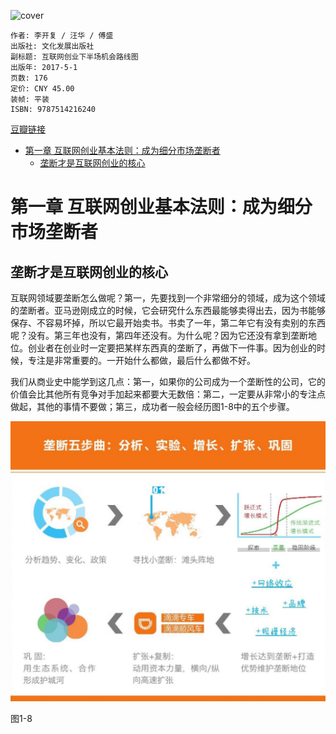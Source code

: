 ![cover](https://img1.doubanio.com/view/subject/s/public/s29449109.jpg)

    作者: 李开复 / 汪华 / 傅盛
    出版社: 文化发展出版社
    副标题: 互联网创业下半场机会路线图
    出版年: 2017-5-1
    页数: 176
    定价: CNY 45.00
    装帧: 平装
    ISBN: 9787514216240

[豆瓣链接](https://book.douban.com/subject/27043167/)

- [第一章 互联网创业基本法则：成为细分市场垄断者](#第一章-互联网创业基本法则成为细分市场垄断者)
  - [垄断才是互联网创业的核心](#垄断才是互联网创业的核心)

# 第一章 互联网创业基本法则：成为细分市场垄断者
## 垄断才是互联网创业的核心
互联网领域要垄断怎么做呢？第一，先要找到一个非常细分的领域，成为这个领域的垄断者。亚马逊刚成立的时候，它会研究什么东西最能够卖得出去，因为书能够保存、不容易坏掉，所以它最开始卖书。书卖了一年，第二年它有没有卖别的东西呢？没有。第三年也没有，第四年还没有。为什么呢？因为它还没有拿到垄断地位。创业者在创业时一定要把某样东西真的垄断了，再做下一件事。因为创业的时候，专注是非常重要的。一开始什么都做，最后什么都做不好。

我们从商业史中能学到这几点：第一，如果你的公司成为一个垄断性的公司，它的价值会比其他所有竞争对手加起来都要大无数倍：第二，一定要从非常小的专注点做起，其他的事情不要做；第三，成功者一般会经历图1-8中的五个步骤。

![](monopolize1.png)

图1-8






















































































